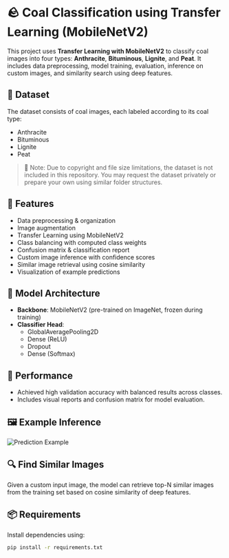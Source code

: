 # 🪨 Coal Classification using Transfer Learning (MobileNetV2)

This project uses **Transfer Learning with MobileNetV2** to classify coal images into four types: **Anthracite**, **Bituminous**, **Lignite**, and **Peat**. It includes data preprocessing, model training, evaluation, inference on custom images, and similarity search using deep features.

## 📁 Dataset
The dataset consists of coal images, each labeled according to its coal type:
- Anthracite
- Bituminous
- Lignite
- Peat

> 📌 Note: Due to copyright and file size limitations, the dataset is not included in this repository. You may request the dataset privately or prepare your own using similar folder structures.

## 🔧 Features
- Data preprocessing & organization
- Image augmentation
- Transfer Learning using MobileNetV2
- Class balancing with computed class weights
- Confusion matrix & classification report
- Custom image inference with confidence scores
- Similar image retrieval using cosine similarity
- Visualization of example predictions

## 🧠 Model Architecture
- **Backbone**: MobileNetV2 (pre-trained on ImageNet, frozen during training)
- **Classifier Head**:
  - GlobalAveragePooling2D
  - Dense (ReLU)
  - Dropout
  - Dense (Softmax)

## 🧪 Performance
- Achieved high validation accuracy with balanced results across classes.
- Includes visual reports and confusion matrix for model evaluation.

## 🖼️ Example Inference
![Prediction Example]([results/prediction_example.png](https://github.com/odiprayadi/coal-classification-ml/blob/main/results/prediction_result.png))

## 🔍 Find Similar Images
Given a custom input image, the model can retrieve top-N similar images from the training set based on cosine similarity of deep features.

## 📦 Requirements
Install dependencies using:
```bash
pip install -r requirements.txt

